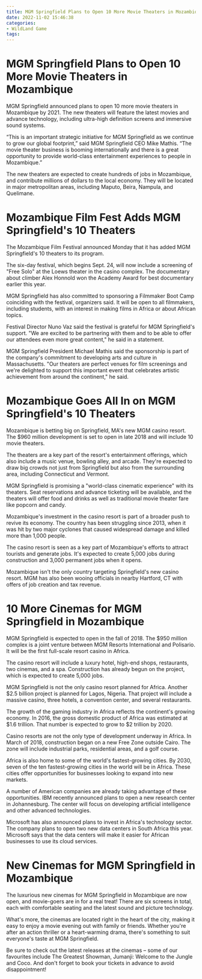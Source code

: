 ```yaml
---
title: MGM Springfield Plans to Open 10 More Movie Theaters in Mozambique
date: 2022-11-02 15:46:38
categories:
- WildLand Game
tags:
---
```



#  MGM Springfield Plans to Open 10 More Movie Theaters in Mozambique

MGM Springfield announced plans to open 10 more movie theaters in Mozambique by 2021. The new theaters will feature the latest movies and advance technology, including ultra-high definition screens and immersive sound systems.

“This is an important strategic initiative for MGM Springfield as we continue to grow our global footprint,” said MGM Springfield CEO Mike Mathis. “The movie theater business is booming internationally and there is a great opportunity to provide world-class entertainment experiences to people in Mozambique.”

The new theaters are expected to create hundreds of jobs in Mozambique, and contribute millions of dollars to the local economy. They will be located in major metropolitan areas, including Maputo, Beira, Nampula, and Quelimane.

#  Mozambique Film Fest Adds MGM Springfield's 10 Theaters

The Mozambique Film Festival announced Monday that it has added MGM Springfield's 10 theaters to its program.

The six-day festival, which begins Sept. 24, will now include a screening of "Free Solo" at the Loews theater in the casino complex. The documentary about climber Alex Honnold won the Academy Award for best documentary earlier this year.

MGM Springfield has also committed to sponsoring a Filmmaker Boot Camp coinciding with the festival, organizers said. It will be open to all filmmakers, including students, with an interest in making films in Africa or about African topics.

Festival Director Nuno Vaz said the festival is grateful for MGM Springfield's support. "We are excited to be partnering with them and to be able to offer our attendees even more great content," he said in a statement.

MGM Springfield President Michael Mathis said the sponsorship is part of the company's commitment to developing arts and culture in Massachusetts. "Our theaters are perfect venues for film screenings and we're delighted to support this important event that celebrates artistic achievement from around the continent," he said.

#  Mozambique Goes All In on MGM Springfield's 10 Theaters

Mozambique is betting big on Springfield, MA's new MGM casino resort. The $960 million development is set to open in late 2018 and will include 10 movie theaters.

The theaters are a key part of the resort's entertainment offerings, which also include a music venue, bowling alley, and arcade. They're expected to draw big crowds not just from Springfield but also from the surrounding area, including Connecticut and Vermont.

MGM Springfield is promising a "world-class cinematic experience" with its theaters. Seat reservations and advance ticketing will be available, and the theaters will offer food and drinks as well as traditional movie theater fare like popcorn and candy.

Mozambique's investment in the casino resort is part of a broader push to revive its economy. The country has been struggling since 2013, when it was hit by two major cyclones that caused widespread damage and killed more than 1,000 people.

The casino resort is seen as a key part of Mozambique's efforts to attract tourists and generate jobs. It's expected to create 5,000 jobs during construction and 3,000 permanent jobs when it opens.

Mozambique isn't the only country targeting Springfield's new casino resort. MGM has also been wooing officials in nearby Hartford, CT with offers of job creation and tax revenue.

#  10 More Cinemas for MGM Springfield in Mozambique

MGM Springfield is expected to open in the fall of 2018. The $950 million complex is a joint venture between MGM Resorts International and Polisario. It will be the first full-scale resort casino in Africa.

The casino resort will include a luxury hotel, high-end shops, restaurants, two cinemas, and a spa. Construction has already begun on the project, which is expected to create 5,000 jobs.

MGM Springfield is not the only casino resort planned for Africa. Another $2.5 billion project is planned for Lagos, Nigeria. That project will include a massive casino, three hotels, a convention center, and several restaurants.

The growth of the gaming industry in Africa reflects the continent's growing economy. In 2016, the gross domestic product of Africa was estimated at $1.6 trillion. That number is expected to grow to $2 trillion by 2020.

Casino resorts are not the only type of development underway in Africa. In March of 2018, construction began on a new Free Zone outside Cairo. The zone will include industrial parks, residential areas, and a golf course.

Africa is also home to some of the world's fastest-growing cities. By 2030, seven of the ten fastest-growing cities in the world will be in Africa. These cities offer opportunities for businesses looking to expand into new markets.

A number of American companies are already taking advantage of these opportunities. IBM recently announced plans to open a new research center in Johannesburg. The center will focus on developing artificial intelligence and other advanced technologies.

Microsoft has also announced plans to invest in Africa's technology sector. The company plans to open two new data centers in South Africa this year. Microsoft says that the data centers will make it easier for African businesses to use its cloud services.

#  New Cinemas for MGM Springfield in Mozambique

The luxurious new cinemas for MGM Springfield in Mozambique are now open, and movie-goers are in for a real treat! There are six screens in total, each with comfortable seating and the latest sound and picture technology.

What's more, the cinemas are located right in the heart of the city, making it easy to enjoy a movie evening out with family or friends. Whether you're after an action thriller or a heart-warming drama, there's something to suit everyone's taste at MGM Springfield.

Be sure to check out the latest releases at the cinemas – some of our favourites include The Greatest Showman, Jumanji: Welcome to the Jungle and Coco. And don't forget to book your tickets in advance to avoid disappointment!